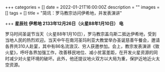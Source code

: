 +++
categories = []
date = 2022-01-21T16:00:00Z
description = ""
images = []
tags = []
title = "简讯：罗马教宗访问伊希地，并发表演讲"

+++
**星辰社 伊希地 2133年12月26日（火星88年1月10日） 电**  
   
   
罗马时间圣诞节当天（火星88年1月10日），罗马教宗盖乌斯二抵达伊希地，受到当地人民的热烈欢迎。当天中午在南河圣玛利亚大教堂举办圣诞慈善午餐会，邀请各界共310人赴宴，其中有86名流浪汉、穷人获邀参加。会上，教宗发表演讲《致火星》，呼吁各界加强工作，改善移民地位、减小贫富差距，在开发火星资源的同时减少对火星环境的破坏。此外，他还提议地火双方以大局为重，保护近地近火太空资源。